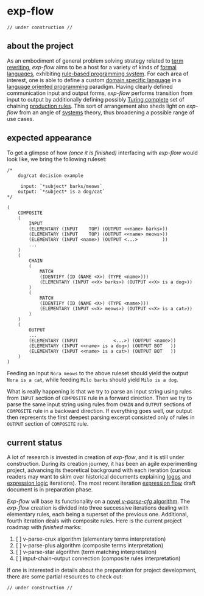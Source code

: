 # exp-flow

    // under construction //

## about the project

As an embodiment of general problem solving strategy related to [term rewriting](https://en.wikipedia.org/wiki/Rewriting), *exp-flow* aims to be a host for a variety of kinds of [formal languages](https://en.wikipedia.org/wiki/Formal_language), exhibiting [rule-based programming system](https://en.wikipedia.org/wiki/Rule-based_system). For each area of interest, one is able to define a custom [domain specific language](https://en.wikipedia.org/wiki/Domain-specific_language) in a [language oriented programming](https://en.wikipedia.org/wiki/Language-oriented_programming) paradigm. Having clearly defined communication input and output forms, *exp-flow* performs transition from input to output by additionally defining possibly [Turing complete](https://en.wikipedia.org/wiki/Turing_completeness) set of chaining [production rules](https://en.wikipedia.org/wiki/Production_(computer_science)). This sort of arrangement also sheds light on *exp-flow* from an angle of [systems](https://en.wikipedia.org/wiki/System) theory, thus broadening a possible range of use cases.

## expected appearance

To get a glimpse of how *(once it is finished)* interfacing with *exp-flow* would look like, we bring the following ruleset:

    /*
        dog/cat decision example
        
         input: `*subject* barks/meows`
        output: `*subject* is a dog/cat`
    */
    
    (
        COMPOSITE
        (
            INPUT
            (ELEMENTARY (INPUT    TOP) (OUTPUT <<name> barks>))
            (ELEMENTARY (INPUT    TOP) (OUTPUT <<name> meows>))
            (ELEMENTARY (INPUT <name>) (OUTPUT <...>         ))
            ...
        )
        (
            CHAIN
            (
                MATCH
                (IDENTIFY (ID (NAME <X>) (TYPE <name>)))
                (ELEMENTARY (INPUT <<X> barks>) (OUTPUT <<X> is a dog>))
            )
            (
                MATCH
                (IDENTIFY (ID (NAME <X>) (TYPE <name>)))
                (ELEMENTARY (INPUT <<X> meows>) (OUTPUT <<X> is a cat>))
            )
        )
        (
            OUTPUT
            ...
            (ELEMENTARY (INPUT             <...>) (OUTPUT <name>))
            (ELEMENTARY (INPUT <<name> is a dog>) (OUTPUT BOT   ))
            (ELEMENTARY (INPUT <<name> is a cat>) (OUTPUT BOT   ))
        )
    )
    
Feeding an input `Nora meows` to the above ruleset should yield the output `Nora is a cat`, while feeding `Milo barks` should yield `Milo is a dog`.

What is really happening is that we try to parse an input string using rules from `INPUT` section of `COMPOSITE` rule in a forward direction. Then we try to parse the same input string using rules from `CHAIN` and `OUTPUT` sections of `COMPOSITE` rule in a backward direction. If everything goes well, our output then represents the first deepest parsing excerpt consisted only of rules in `OUTPUT` section of `COMPOSITE` rule.

## current status

A lot of research is invested in creation of *exp-flow*, and it is still under construction. During its creation journey, it has been an agile experimenting project, advancing its theoretical background with each iteration (curious readers may want to skim over historical documents explaining [logos](history/aug-2019-logos.md) and [expression logic](history/aug-2021-expression-logic.md) iterations). The most recent iteration [expression flow](exp-flow.md) draft document is in preparation phase.

*Exp-flow* will base its functionality on a [novel *v-parse-cfg* algorithm](https://github.com/contrast-zone/v-parse-cfg). The *exp-flow* creation is divided into three successive iterations dealing with elementary rules, each being a superset of the previous one. Additional, fourth iteration deals with composite rules. Here is the current project roadmap with *finished* marks:

1. [ ] v-parse-crux algorithm (elementary terms interpretation)
2. [ ] v-parse-plus algorithm (composite terms interpretation)
3. [ ] v-parse-star algorithm (term matching interpretation)
4. [ ] input-chain-output connection (composite rules interpretation)

If one is interested in details about the preparation for project development, there are some partial resources to check out:

    // under construction //


